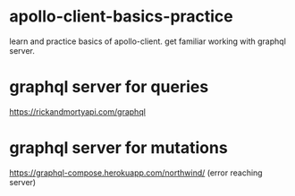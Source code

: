 # apollo-client-basics-practice

learn and practice basics of apollo-client. get familiar working with graphql server.

# graphql server for queries

https://rickandmortyapi.com/graphql

# graphql server for mutations

https://graphql-compose.herokuapp.com/northwind/
(error reaching server)
